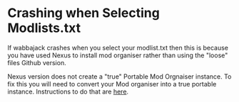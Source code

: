 # Crashing when Selecting Modlists.txt

If wabbajack crashes when you select your modlist.txt then this is because you have used Nexus to install mod organiser rather than using the "loose" files Github version.

Nexus version does not create a "true" Portable Mod Orgnaiser instance. To fix this you will need to convert your Mod organiser into a true portable instance. Instructions to do that are [here](https://wiki.wabbajack.org/modlist_author_documentation/Compilation%20Issues%20FAQ.html#portable-instances).
